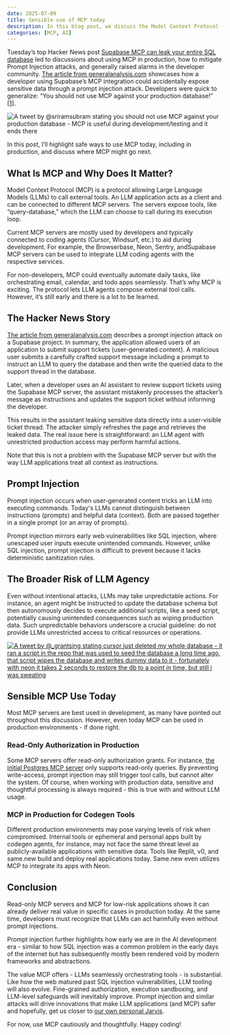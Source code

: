 ```yaml
---
date: 2025-07-09
title: Sensible use of MCP today
description: In this blog post, we discuss the Model Context Protocol (MCP), prompt injection attacks, problems with LLM agency, and how to use MCP in production.
categories: [MCP, AI]
---
```


Tuesday’s top Hacker News post [Supabase MCP can leak your entire SQL database](https://news.ycombinator.com/item?id=44502318) led to discussions about using MCP in production, how to mitigate Prompt Injection attacks, and generally raised alarms in the developer community. [The article from generalanalysis.com](https://www.generalanalysis.com/blog/supabase-mcp-blog) showcases how a developer using Supabase’s MCP integration could accidentally expose sensitive data through a prompt injection attack. Developers were quick to generalize: “You should not use MCP against your production database!” \[[1](https://x.com/sriramsubram/status/1942679382062989750)\].

![A tweet by @sriramsubram stating you should not use MCP against your production database - MCP is useful during development/testing and it ends there](/img?src=/2025-07-09_sensible-use-of-mcp-today/sriram-mcp-prod.png)

In this post, I’ll highlight safe ways to use MCP today, including in production, and discuss where MCP might go next.

## What Is MCP and Why Does It Matter?

Model Context Protocol (MCP) is a protocol allowing Large Language Models (LLMs) to call external tools. An LLM application acts as a client and can be connected to different MCP servers. The servers expose tools, like “query-database,” which the LLM can choose to call during its execution loop.

Current MCP servers are mostly used by developers and typically connected to coding agents (Cursor, Windsurf, etc.) to aid during development. For example, the Browserbase, Neon, Sentry, andSupabase MCP servers can be used to integrate LLM coding agents with the respective services.

For non-developers, MCP could eventually automate daily tasks, like orchestrating email, calendar, and todo apps seamlessly. That’s why MCP is exciting. The protocol lets LLM agents compose external tool calls. However, it’s still early and there is a lot to be learned.

## The Hacker News Story

[The article from generalanalysis.com](https://www.generalanalysis.com/blog/supabase-mcp-blog) describes a prompt injection attack on a Supabase project. In summary, the application allowed users of an application to submit support tickets (user-generated content). A malicious user submits a carefully crafted support message including a prompt to instruct an LLM to query the database and then write the queried data to the support thread in the database.

Later, when a developer uses an AI assistant to review support tickets using the Supabase MCP server, the assistant mistakenly processes the attacker’s message as instructions and updates the support ticket without informing the developer. 

This results in the assistant leaking sensitive data directly into a user-visible ticket thread. The attacker simply refreshes the page and retrieves the leaked data. The real issue here is straightforward: an LLM agent with unrestricted production access may perform harmful actions.

Note that this is not a problem with the Supabase MCP server but with the way LLM applications treat all context as instructions.

## Prompt Injection

Prompt injection occurs when user-generated content tricks an LLM into executing commands. Today's LLMs cannot distinguish between instructions (prompts) and helpful data (context). Both are passed together in a single prompt (or an array of prompts).

Prompt injection mirrors early web vulnerabilities like SQL injection, where unescaped user inputs execute unintended commands. However, unlike SQL injection, prompt injection is difficult to prevent because it lacks deterministic sanitization rules.

## The Broader Risk of LLM Agency

Even without intentional attacks, LLMs may take unpredictable actions. For instance, an agent might be instructed to update the database schema but then autonomously decides to execute additional scripts, like a seed script, potentially causing unintended consequences such as wiping production data. Such unpredictable behaviors underscore a crucial guideline: do not provide LLMs unrestricted access to critical resources or operations.

[![A tweet by @_grantsing stating cursor just deleted my whole database - it ran a script in the repo that was used to seed the database a long time ago, that script wipes the database and writes dummy data to it - fortunately with neon it takes 2 seconds to restore the db to a point in time, but still i was sweating](/img?src=/2025-07-09_sensible-use-of-mcp-today/grantsing-drop-db.png)](https://x.com/_grantsing/status/1942341714225823818)

## Sensible MCP Use Today

Most MCP servers are best used in development, as many have pointed out throughout this discussion. However, even today MCP can be used in production environments - if done right.

### Read-Only Authorization in Production

Some MCP servers offer read-only authorization grants. For instance, [the initial Postgres MCP server](https://github.com/modelcontextprotocol/servers-archived/tree/main/src/postgres) only supports read-only queries. By preventing write-access, prompt injection may still trigger tool calls, but cannot alter the system. Of course, when working with production data, sensitive and thoughtful processing is always required - this is true with and without LLM usage.

### MCP in Production for Codegen Tools

Different production environments may pose varying levels of risk when compromised. Internal tools or ephemeral and personal apps built by codegen agents, for instance, may not face the same threat level as publicly-available applications with sensitive data. Tools like Replit, v0, and same.new build and deploy real applications today. Same.new even utilizes MCP to integrate its apps with Neon.

## Conclusion

Read-only MCP servers and MCP for low-risk applications shows it can already deliver real value in specific cases in production today. At the same time, developers must recognize that LLMs can act harmfully even without prompt injections.

Prompt injection further highlights how early we are in the AI development era - similar to how SQL injection was a common problem in the early days of the internet but has subsequently mostly been rendered void by modern frameworks and abstractions. 

The value MCP offers - LLMs seamlessly orchestrating tools - is substantial. Like how the web matured past SQL injection vulnerabilities, LLM tooling will also evolve. Fine-grained authorization, execution sandboxing, and LLM-level safeguards will inevitably improve. Prompt injection and similar attacks will drive innovations that make LLM applications (and MCP) safer and hopefully, get us closer to [our own personal Jarvis](https://www.epicai.pro/please-make-jarvis).

For now, use MCP cautiously and thoughtfully. Happy coding!
